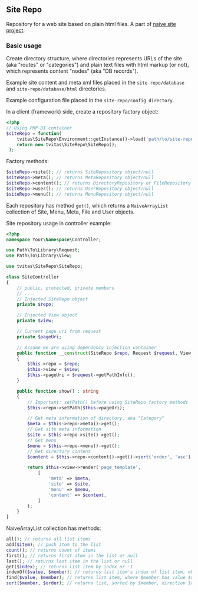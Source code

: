 ## Site Repo
Repository for a web site based on plain html files. A part of [naive site project](https://github.com/tvitas/naive-site "Naive site On Github").

### Basic usage
Create directory structure, where directories represents URLs of the site (aka "routes" or "categories") 
and plain text files with html markup (or not), which represents content "nodes" (aka "DB records").

Example site content and meta xml files placed in the ``site-repo/database`` and ``site-repo/database/html`` directories.

Example configuration file placed in the ``site-repo/config directory``.

In a client (framework) side, create a repository factory object:
```php
<?php
// Using PHP-DI container
$siteRepo = function(
	tvitas\SiteRepo\Environment::getInstance()->load('path/to/site-repo-config.php');
	return new tvitas\SiteRepo\SiteRepo();
 );
```
Factory methods:
```php
$siteRepo->site(); // returns SiteRepository object/null
$siteRepo->meta(); // returns MetaRepository object/null
$siteRepo->content(); // returns DirectoryRepository or FileRepository objects/null
$siteRepo->user(); // returns UserRepository object/null
$siteRepo->menu(); // returns MenuRepository object/null
```
Each repository has method ``get()``, which returns a ``NaiveArrayList`` collection of Site, Menu, Meta, File and User objects.

Site repository usage in controller example:
```php
<?php
namespace Your\Namespace\Controller;

use Path\To\Library\Request;
use Path\To\Library\View;

use tvitas\SiteRepo\SiteRepo;

class SiteController
{
	// public, protected, private members
	// ....
	// Injected SiteRepo object
	private $repo;

	// Injected View object
	private $view;

	// Current page uri from request
	private $pageUri;

	// Assume we are using dependency injection container
	public function __construct(SiteRepo $repo, Request $request, View $view)
	{
		$this->repo = $repo;
		$this->view = $view;
		$this->pageUri = $request->getPathInfo();
	}	

	public function show() : string
	{
		// Important: setPath() before using SiteRepo factory methods
		$this->repo->setPath($this->pageUri);

		// Get meta information of directory, aka "Category"
		$meta = $this->repo->meta()->get();
		// Get site meta information
		$site = $this->repo->site()->get();
		// Get menu
		$menu = $this->repo->menu()->get();
		// Get directory content
		$content = $this->repo->content()->get()->sort('order', 'asc');

		return $this->view->render('page_template',
			[
				'meta' => $meta,
				'site' => $site,
				'menu' => $menu,
				'content' => $content,
			]
		);
	}
}
```
NaiveArrayList collection has methods:
```php
all(); // returns all list items
add($item); // push item to the list
count(); // returns count of items
first(); // returns first item in the list or null
last(); // returns last item in the list or null
get($index); // returns list item by index or -1
indexOf($value, $member); // returns list item's index of list item, where $member has value $value or -1
find($value, $member); // returns list item, where $member has value $value or null
sort($member, $order); // returns list, sorted by $member, direction $order or unsorted list.
```
